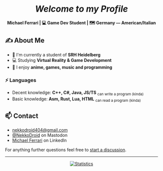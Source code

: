 <div align="center">

# ***Welcome to my Profile***

**Michael Ferrari | :computer: Game Dev Student | :world_map: Germany &mdash; American/Italian**
</div>

## :writing_hand: **About Me**

- :school: I'm currently a student of **SRH Heidelberg**
- :computer: Studying **Virtual Reality & Game Development**
- :thinking: I enjoy **anime, games, music and programming**

### :zap: **Languages**
  - Decent knowledge: **C++, C#, Java, JS/TS** <sub>can write a program (kinda)</sub>
  - Basic knowledge: **Asm, Rust, Lua, HTML** <sub>can read a program (kinda)</sub>

## :mailbox: **Contact**

- [nekkodroid404@gmail.com](mailto:nekkodroid404@gmail.com)
- [@NekkoDroid](https://social.treehouse.systems/@NekkoDroid) on Mastodon
- [Michael Ferrari](https://linkedin.com/in/NekkoDroid) on LinkedIn

For anything further questions feel free to [start a discussion](https://github.com/NekkoDroid/NekkoDroid/discussions).

---
<div align="center">

[![Statistics](https://github-readme-stats.vercel.app/api?username=NekkoDroid&show_icons=true)](https://github.com/NekkoDroid)
</div>

